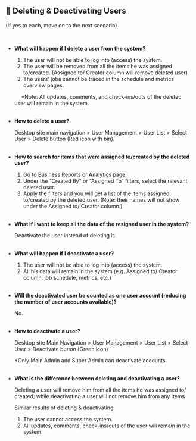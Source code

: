 
## 🔑 Deleting & Deactivating Users
<aside>
(If yes to each, move on to the next scenario)
    
<br> <!-- Adding one line space -->

- **What will happen if I delete a user from the system?**<br>

  1. The user will not be able to log into (access) the system.<br>
  2. The user will be removed from all the items he was assigned to/created. (Assigned to/ Creator column will remove deleted user)<br>
  3. The users’ jobs cannot be traced in the schedule and metrics overview pages.<br>

  &emsp; *Note: All updates, comments, and check-ins/outs of the deleted user will remain in the system.<br><br>

- **How to delete a user?**<br>

  Desktop site main navigation > User Management > User List > Select User > Delete button (Red icon with bin).<br><br>

- **How to search for items that were assigned to/created by the deleted user?**<br>

  1. Go to Business Reports or Analytics page.<br>
  2. Under the “Created By” or “Assigned To” filters, select the relevant deleted user.<br>
  3. Apply the filters and you will get a list of the items assigned to/created by the deleted user. (Note: their names will not show under the Assigned to/ Creator column.)<br><br>

- **What if I want to keep all the data of the resigned user in the system?**<br>

  Deactivate the user instead of deleting it.<br><br>

- **What will happen if I deactivate a user?**<br>

  1. The user will not be able to log into (access) the system.<br>
  2. All his data will remain in the system (e.g. Assigned to/ Creator column, job schedule, metrics, etc.)<br><br>

- **Will the deactivated user be counted as one user account (reducing the number of user accounts available)?**<br>

  No.<br><br>

- **How to deactivate a user?**<br>

  Desktop site Main Navigation > User Management > User List > Select User > Deactivate button (Green icon)<br>

  *Only Main Admin and Super Admin can deactivate accounts.<br><br>

- **What is the difference between deleting and deactivating a user?**<br>

  Deleting a user will remove him from all the items he was assigned to/ created; while deactivating a user will not remove him from any items.<br>

  Similar results of deleting & deactivating:<br>
  
  1. The user cannot access the system.<br>
  2. All updates, comments, check-ins/outs of the user will remain in the system.<br><br>

</aside>

